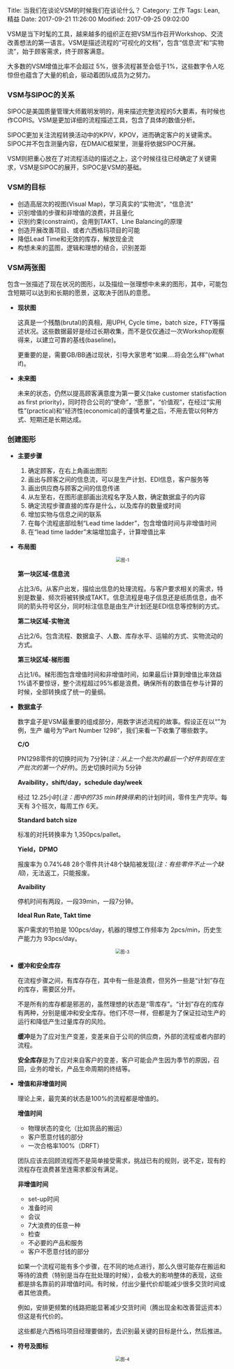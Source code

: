 Title: 当我们在谈论VSM的时候我们在谈论什么？
Category: 工作
Tags: Lean, 精益
Date: 2017-09-21 11:26:00
Modified: 2017-09-25 09:02:00

VSM是当下时髦的工具，越来越多的组织正在把VSM当作召开Workshop、交流改善想法的第一语言。VSM是描述流程的“可视化的文档”，包含“信息流”和“实物流”，始于顾客需求，终于顾客满意。

大多数的VSM增值比率不会超过 5%，很多流程甚至会低于1%，这些数字令人吃惊但也蕴含了大量的机会，驱动着团队成员为之努力。

### VSM与SIPOC的关系

SIPOC是美国质量管理大师戴明发明的，用来描述完整流程的5大要素，有时候也作COPIS。VSM是更加详细的流程描述工具，包含了具体的数值分析。

SIPOC更加关注流程转换活动中的KPIV，KPOV，进而确定客户的关键需求。SIPOC并不包含测量内容，在DMAIC框架里，测量将依据SIPOC开展。

VSM则把重心放在了对流程活动的描述之上，这个时候往往已经确定了关键需求，VSM是SIPOC的展开，SIPOC是VSM的基础。


### VSM的目标

-  创造高层次的视图(Visual Map)，学习真实的“实物流”，“信息流”
-  识别增值的步骤和非增值的浪费，并且量化
-  识别约束(constraint)，会用到TAKT、Line Balancing的原理
-  创造开展改善项目、或者六西格玛项目的可能
-  降低Lead Time和无效的库存，解放现金流
-  构想未来的蓝图，逻辑和理想的结合，识别差距

### VSM两张图

包含一张描述了现在状况的图形，以及描绘一张理想中未来的图形，其中，可能包含短期可以达到和长期的愿景，这取决于团队的意愿。

- **现状图**

 	这真是一个残酷(brutal)的真相，用UPH, Cycle time，batch size，FTY等描述状况。这些数据最好是经过长期收集，而不是仅仅通过一次Workshop观察得来，以建立可靠的基线(baseline)。

 	更重要的是，需要GB/BB通过现状，引导大家思考“如果....将会怎么样”(what if)。

- **未来图**

 	未来的状态，仍然以提高顾客满意度为第一要义(take customer statisfaction as first priority)，同时符合公司的“使命”，“愿景”，“价值观”，在经过“实用性”(practical)和“经济性(economical)的谨慎考量之后，不用去管以何种方式、短期还是长期达成。

### 创建图形

- **主要步骤**

 	1. 确定顾客，在右上角画出图形
 	2. 画出与顾客之间的信息流，可以是生产计划、EDI信息，客户服务等
 	3. 画出供应商与顾客之间的信息传递
 	4. 从左至右，在图形底部画出流程名字及人数，确定数据盒子的内容
 	5. 确定流程步骤直接的库存是什么，以及库存的数量或时间
 	6. 增加实物与信息之间的联系
 	7. 在每个流程底部绘制“Lead time ladder”，包含增值时间与非增值时间
 	8. 在“lead time ladder”末端增加盒子，计算增值比率

- **布局图**

 	<p align="center"><img src="{filename}/images/2017-09-20-dang-wo-men-tan-lun-VSM-de-shi-shi-hou-wo-men-zai-tan-lun-shen-me-1.jpg" alt="图-1" style="zoom: 70%"></p>

 	**第一块区域-信息流**

 	占比3/6。从客户出发，描绘出信息的处理流程。与客户要求相关的需求，特别是数量、频次将被转换成TAKT。信息流程是电子信息还是纸质信息，由不同的箭头符号区分，同时标注信息是由生产计划还是EDI信息等控制的方式。

 	**第二块区域-实物流**

 	占比2/6。包含流程、数据盒子、人数、库存水平、运输的方式、实物流动的方式。

 	**第三块区域-梯形图**

 	占比1/6。梯形图包含增值时间和非增值时间，如果最后计算到增值比率效益 1%请不要惊讶，整个流程超过95%都是浪费。确保所有的数值在参与计算的时候，全部转换成了统一的量纲。

- **数据盒子**

 	数字盒子是VSM最重要的组成部分，用数字讲述流程的故事。假设正在以“”为例，生产 编号为“Part Number 1298”，我们来看一下收集了哪些数字。

 	**C/O** 

 	PN1298零件的切换时间为 7分钟(*注：从上一个批次的最后一个好件到现在生产批次的第一个好件*)。历史切换时间为 5分钟
	
	**Avaibility，shift/day，schedule day/week**

 	经过 12.25小时(*注：图中的735 min转换得来*)的计划时间，零件生产完毕。每天有 3个班次，每周工作 6天。
	
	**Standard batch size**

 	标准的对托转换率为 1,350pcs/pallet。

	**Yield，DPMO**

 	报废率为 0.74%48 28个零件共计48个缺陷被发现(*注：有些零件不止一个缺陷*)，无法返工，只能报废。

	**Avaibility**

 	停机时间有两段，一段39min，一段7分钟。

	**Ideal Run Rate, Takt time**

 	客户需求的节拍是 100pcs/day，机器的理想工作频率为 2pcs/min，历史生产能力为 93pcs/day。

 	<p align="center"><img src="{filename}/images/2017-09-20-dang-wo-men-tan-lun-VSM-de-shi-shi-hou-wo-men-zai-tan-lun-shen-me-3.jpg" alt="图-3" style="zoom: 70%"></p>

- **缓冲和安全库存**

 	在流程步骤之间，有库存存在，其中有一些是浪费，但另外一些是“计划”存在的库存，需要区分开。

 	不是所有的库存都是邪恶的，虽然理想的状态是“零库存”。“计划”存在的库存有两种，分别是缓冲和安全库存。他们不尽一样，但都是为了保证拉动生产的运行和降低产生过量库存的风险。

 	**缓冲**是为了应对生产变差，变差来自于公司的供应商，外部的流程或者内部的流程。

 	**安全库存**是为了应对来自客户的变差，客户可能会产生因为季节的原因，召回，业务的增长，产品生命周期的终结等。

- **增值和非增值时间**

 	理论上来，最完美的状态是100%的流程都是增值的。

 	**增值时间**

 	- 物理状态的变化（比如货品的搬运）
 	- 客户愿意付钱的部分
 	- 一次合格率100%（DRFT）
 	
 	团队应该去回顾流程而不是简单接受需求，挑战已有的规则，说不定，现有的流程存在浪费甚至连需求都没有满足。

 	**非增值时间**

 	- set-up时间
 	- 准备时间
 	- 会议
 	- 7大浪费的任意一种
 	- 检查
 	- 不必要的产品和服务
 	- 客户不愿意付钱的部分

 	如果一个流程可能有多个步骤，在不同的地点进行，那么久很可能存在搬运和等待的浪费（特别是当存在批处理的时候），会极大的影响整体的表现，这些都是排名靠前的非增值时间。有时候，付出少量代价却能减少很多交货时间或者其他浪费。

 	例如，安排更频繁的线路把能显著减少交货时间（腾出现金和改善营运资本）但这是有代价的。

 	这些都是六西格玛项目经理要做的，去识别最关键的目标是什么，然后推进。

- **符号及图标**

 	<p align="center"><img src="{filename}/images/2017-09-20-dang-wo-men-tan-lun-VSM-de-shi-shi-hou-wo-men-zai-tan-lun-shen-me-4.jpg" alt="图-4" style="zoom: 70%"></p>
